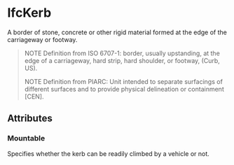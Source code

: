 # IfcKerb

A border of stone, concrete or other rigid material formed at the edge of the carriageway or footway.

> NOTE  Definition from ISO 6707-1: border, usually upstanding, at the edge of a carriageway, hard strip, hard shoulder, or footway, (Curb, US).
>
> NOTE  Definition from PIARC: Unit intended to separate surfacings of different surfaces and to provide physical delineation or containment [CEN].

## Attributes

### Mountable
Specifies whether the kerb can be readily climbed by a vehicle or not.
